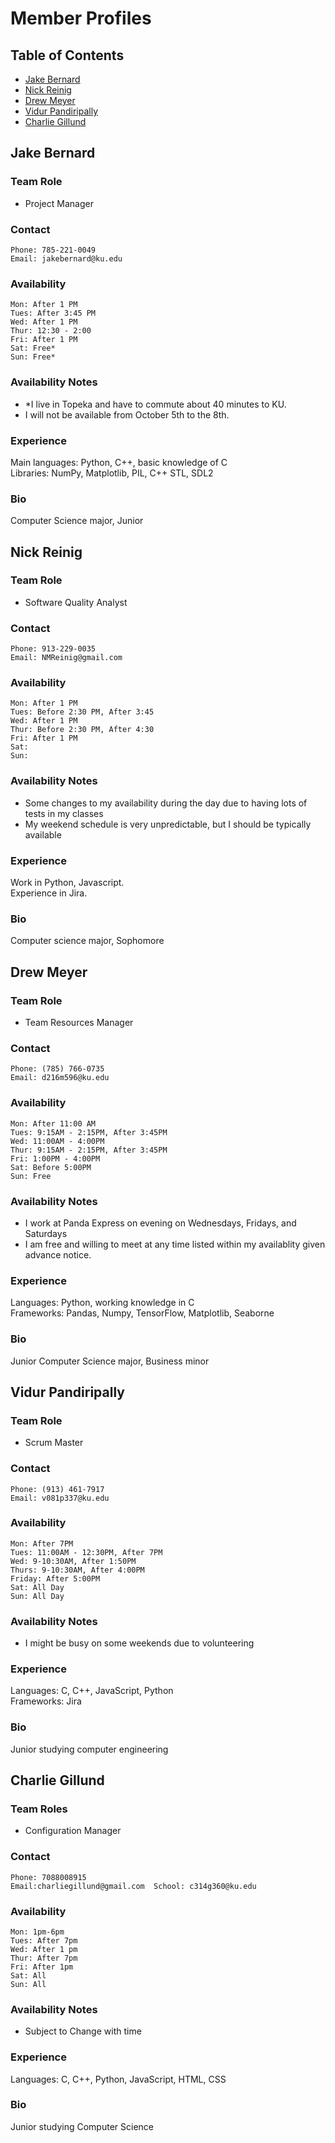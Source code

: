 # Member Profiles

<!--
TEMPLATE
## Member Name
### Team Role
- <Roles>
### Contact
	Phone:
	Email:
### Availability
	Mon:
	Tues:
	Wed:
	Thur:
	Fri:
	Sat:
	Sun:
### Availability Notes
  - <Notes on availability>
  - <Notes on availability>
### Experience
  <your areas of expertise>
### Bio
  <very short bio -- year, major, etc>
END TEMPLATE -->
<!-- no toc -->
## Table of Contents
- [Jake Bernard](#jake-bernard)
- [Nick Reinig](#nick-reinig)
- [Drew Meyer](#drew-meyer)
- [Vidur Pandiripally](#vidur-pandiripally)
- [Charlie Gillund](#charlie-gillund)



## Jake Bernard
### Team Role
- Project Manager
### Contact
	Phone: 785-221-0049
	Email: jakebernard@ku.edu
### Availability
	Mon: After 1 PM
	Tues: After 3:45 PM
	Wed: After 1 PM
	Thur: 12:30 - 2:00
	Fri: After 1 PM
	Sat: Free*
	Sun: Free*
### Availability Notes
  - *I live in Topeka and have to commute about 40 minutes to KU.
  - I will not be available from October 5th to the 8th.
### Experience
  Main languages: Python, C++, basic knowledge of C  
  Libraries: NumPy, Matplotlib, PIL, C++ STL, SDL2
### Bio
  Computer Science major, Junior 

## Nick Reinig
### Team Role
- Software Quality Analyst
### Contact
	Phone: 913-229-0035
	Email: NMReinig@gmail.com
### Availability
	Mon: After 1 PM
	Tues: Before 2:30 PM, After 3:45
	Wed: After 1 PM
	Thur: Before 2:30 PM, After 4:30
	Fri: After 1 PM
	Sat:
	Sun:
### Availability Notes
  - Some changes to my availability during the day due to having lots of tests in my classes
  - My weekend schedule is very unpredictable, but I should be typically available
### Experience
  Work in Python, Javascript.  
  Experience in Jira.
### Bio
  Computer science major, Sophomore

## Drew Meyer
### Team Role
- Team Resources Manager
### Contact
	Phone: (785) 766-0735
	Email: d216m596@ku.edu
### Availability
	Mon: After 11:00 AM
	Tues: 9:15AM - 2:15PM, After 3:45PM
	Wed: 11:00AM - 4:00PM
	Thur: 9:15AM - 2:15PM, After 3:45PM
	Fri: 1:00PM - 4:00PM
	Sat: Before 5:00PM
	Sun: Free
### Availability Notes
  - I work at Panda Express on evening on Wednesdays, Fridays, and Saturdays
  - I am free and willing to meet at any time listed within my availablity given advance notice.
### Experience
  Languages: Python, working knowledge in C  
  Frameworks: Pandas, Numpy, TensorFlow, Matplotlib, Seaborne
### Bio
  Junior Computer Science major, Business minor

## Vidur Pandiripally
### Team Role
- Scrum Master
### Contact
  	Phone: (913) 461-7917
   	Email: v081p337@ku.edu
### Availability 
	Mon: After 7PM
 	Tues: 11:00AM - 12:30PM, After 7PM
  	Wed: 9-10:30AM, After 1:50PM
   	Thurs: 9-10:30AM, After 4:00PM
    Friday: After 5:00PM
    Sat: All Day
    Sun: All Day
### Availability Notes
- I might be busy on some weekends due to volunteering
### Experience
 Languages: C, C++, JavaScript, Python  
 Frameworks: Jira
### Bio
 Junior studying computer engineering




## Charlie Gillund
### Team Roles
- Configuration Manager
### Contact
	Phone: 7088008915
	Email:charliegillund@gmail.com  School: c314g360@ku.edu
### Availability
	Mon: 1pm-6pm
	Tues: After 7pm
	Wed: After 1 pm
	Thur: After 7pm
	Fri: After 1pm
	Sat: All
	Sun: All
### Availability Notes
- Subject to Change with time 
### Experience
  Languages: C, C++, Python, JavaScript, HTML, CSS
### Bio
  Junior studying Computer Science
